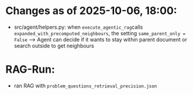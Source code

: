 # Changes as of 2025-10-06, 18:00:

- src/agent/helpers.py: when `execute_agentic_rag`calls `expanded_with_precomputed_neighbours`, the setting `same_parent_only = False` --> Agent can decide if it wants to stay within parent document or search outside to get neighbours


# RAG-Run: 
- ran RAG with `problem_questions_retrieval_precision.json`

